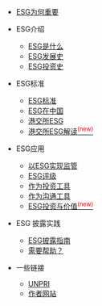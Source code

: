 * [ESG为何重要](why-esg-matters.md)

* ESG介绍

  * [ESG是什么](about/ESG.md "ESG是什么")
  * [ESG发展史](about/ESG-history.md "ESG的发展史")
  * [ESG投资史](about/ESG-investment-history.md "ESG投资发展小史及数据")

* ESG标准

  * [ESG标准](criteria/ESG-Criteria.md "ESG的披露制度有哪些")
  * [ESG在中国](criteria/ESG-China.md "ESG在中国体现在哪些政策和规定")
  * [港交所ESG](criteria/hkex-ESG.md "港交所的ESG指引演变史")
  * [港交所ESG解读<sup style="color:red">(new)<sup>](criteria/hkex-new-esg-guide-2019.md "解读港交所2019年新ESG指引")

* ESG应用
  
  * [以ESG实现监管](apply/ESG-as-supervision.md "如何以ESG实现市场监管")
  * [ESG评级](apply/ESG-rating.md "ESG的评级机构有哪些")
  * [作为投资工具](apply/ESG-investment.md "ESG作为投资工具的应用")
  * [作为沟通工具](apply/ESG-communicate.md "ESG如何作为沟通工具")
  * [ESG投资与价值<sup style="color:red">(new)<sup>](apply/ESG-investment-and-social-value.md "ESG投资能否创造社会价值")

* ESG 披露实践
  
  * [ESG披露指南](how/ESG-guide.md "如何写好一份ESG报告")
  * [需要帮助？](contact.md "帮您写ESG报告")

* 一些链接
  * [UNPRI](https://www.unpri.org)
  * [作者网站](https://3feng.im)

<!-- * Links
  * [![Code](https://icongr.am/feather/code.svg?size=16&color=808080)Demo Sandbox](https://codesandbox.io/s/xv36w4695o)
  * [![Github](https://icongram.jgog.in/simple/github.svg?color=808080&size=16)Github](https://github.com/jhildenbiddle/docsify-themeable)
  * [![NPM](https://icongram.jgog.in/simple/npm.svg?colored&size=16)NPM](https://www.npmjs.com/package/docsify-themeable)
  * [![Twitter](https://icongram.jgog.in/simple/twitter.svg?colored&size=16)@jhildenbiddle](http://twitter.com/jhildenbiddle) -->